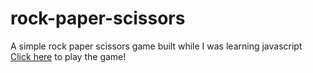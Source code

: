 # rock-paper-scissors
A simple rock paper scissors game built while I was learning javascript <br />
[Click here](https://brij-desaii.github.io/rock-paper-scissors/) to play the game!
